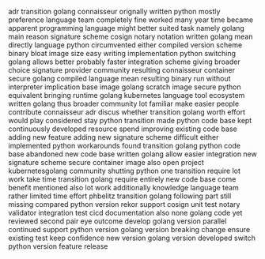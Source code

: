 adr transition golang connaisseur orignally written python mostly preference language team completely fine worked many year time became apparent programming language might better suited task namely golang main reason signature scheme cosign notary notation written golang mean directly language python circumvented either compiled version scheme binary bloat image size easy writing implementation python switching golang allows better probably faster integration scheme giving broader choice signature provider community resulting connaisseur container secure golang compiled language mean resulting binary run without interpreter implication base image golang scratch image secure python equivalent bringing runtime golang kubernetes language tool ecosystem written golang thus broader community lot familiar make easier people contribute connaisseur adr discus whether transition golang worth effort would play considered stay python transition made python code base kept continuously developed resource spend improving existing code base adding new feature adding new signature scheme difficult either implemented python workarounds found transition golang python code base abandoned new code base written golang allow easier integration new signature scheme secure container image also open project kubernetesgolang community shutting python one transition require lot work take time transition golang require entirely new code base come benefit mentioned also lot work additionally knowledge language team rather limited time effort phbelitz transition golang following part still missing compared python version rekor support cosign unit test notary validator integration test cicd documentation also none golang code yet reviewed second pair eye outcome develop golang version parallel continued support python version golang version breaking change ensure existing test keep confidence new version golang version developed switch python version feature release
